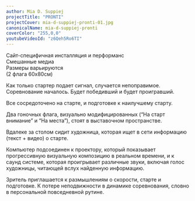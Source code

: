 ```yaml
---
author: Mia D. Suppiej
projectTitle: "PRONTI"
projectCover: mia-d-suppiej-pronti-01.jpg
canonicalName: mia-d-suppiej-pronti
coverColor: "255,0,0"
youtubeVideoId: "z6Qeh5Ro6TI"
---
```


Сайт-специфичная инсталляция и перформанс  
Смешанные медиа  
Размеры варьируются  
(2 флага 60x80cм)  
  
Как только стартер подает сигнал, случается непоправимое. Соревнование началось. Будет победивший и будет проигравший.  
  
Все сосредоточено на старте, и подготовке к наилучшему старту.  
  
Два гоночных флага, визуально модифицированных (“На старт внимание” и “На места”), стоят в выставочном пространстве.  
  
Вдалеке за столом сидит художница, которая ищет в сети информацию (текст + видео) о старте.  
  
Компьютер подсоединен к проектору, который показывает прогрессивную визуальную композицию в реальном времени, и к саунд системе, которая проигрывает различные звуки, включая голос художницы, читающей вслух найденную информацию.  
  
Зритель приглашается к размышлениям о скорости, старте и подготовке. К потере неподвижности в динамике соревнования, словно в персональной повседневной рутине.